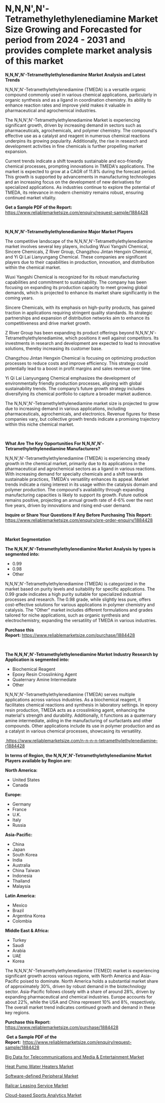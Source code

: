 <p><h1>N,N,N',N'-Tetramethylethylenediamine Market Size Growing and Forecasted for period from 2024 - 2031 and provides complete market analysis of this market</h1></p><p><strong>N,N,N',N'-Tetramethylethylenediamine Market Analysis and Latest Trends</strong></p>
<p><p>N,N,N',N'-Tetramethylethylenediamine (TMEDA) is a versatile organic compound commonly used in various chemical applications, particularly in organic synthesis and as a ligand in coordination chemistry. Its ability to enhance reaction rates and improve yield makes it valuable in pharmaceutical and agrochemical industries.</p><p>The N,N,N',N'-Tetramethylethylenediamine Market is experiencing significant growth, driven by increasing demand in sectors such as pharmaceuticals, agrochemicals, and polymer chemistry. The compound's effective use as a catalyst and reagent in numerous chemical reactions underpins its growing popularity. Additionally, the rise in research and development activities in fine chemicals is further propelling market expansion.</p><p>Current trends indicate a shift towards sustainable and eco-friendly chemical processes, prompting innovations in TMEDA's applications. The market is expected to grow at a CAGR of 11.8% during the forecast period. This growth is supported by advancements in manufacturing technologies and an increasing focus on the development of new derivatives for specialized applications. As industries continue to explore the potential of TMEDA, its relevance in modern chemistry remains robust, ensuring continued market vitality.</p></p>
<p><strong>Get a Sample PDF of the Report:&nbsp;</strong> <a href="https://www.reliablemarketsize.com/enquiry/request-sample/1884428?utm_campaign=1103&utm_medium=2&utm_source=Github&utm_content=ia&utm_term=24102024&utm_id=nnnn-tetramethylethylenediamine">https://www.reliablemarketsize.com/enquiry/request-sample/1884428</a></p>
<p>&nbsp;</p>
<p><strong>N,N,N',N'-Tetramethylethylenediamine Major Market Players</strong></p>
<p><p>The competitive landscape of the N,N,N',N'-Tetramethylethylenediamine market involves several key players, including Wuxi Yangshi Chemical, Sincere Chemicals, Z River Group, Changzhou Jintan Hengxin Chemical, and Yi Qi Lai Lianyungang Chemical. These companies are significant players due to their capabilities in production, innovation, and distribution within the chemical market.</p><p>Wuxi Yangshi Chemical is recognized for its robust manufacturing capabilities and commitment to sustainability. The company has been focusing on expanding its production capacity to meet growing global demands, which is projected to enhance its market share significantly in the coming years. </p><p>Sincere Chemicals, with its emphasis on high-purity products, has gained traction in applications requiring stringent quality standards. Its strategic partnerships and expansion of distribution networks aim to enhance its competitiveness and drive market growth.</p><p>Z River Group has been expanding its product offerings beyond N,N,N',N'-Tetramethylethylenediamine, which positions it well against competitors. Its investments in research and development are expected to lead to innovative solutions, thereby increasing its customer base.</p><p>Changzhou Jintan Hengxin Chemical is focusing on optimizing production processes to reduce costs and improve efficiency. This strategy could potentially lead to a boost in profit margins and sales revenue over time.</p><p>Yi Qi Lai Lianyungang Chemical emphasizes the development of environmentally friendly production processes, aligning with global sustainability trends. The company’s future growth strategy includes diversifying its chemical portfolio to capture a broader market audience.</p><p>The N,N,N',N'-Tetramethylethylenediamine market size is projected to grow due to increasing demand in various applications, including pharmaceuticals, agrochemicals, and electronics. Revenue figures for these companies vary, but collective growth trends indicate a promising trajectory within this niche chemical market.</p></p>
<p>&nbsp;</p>
<p><strong>What Are The Key Opportunities For N,N,N',N'-Tetramethylethylenediamine Manufacturers?</strong></p>
<p><p>N,N,N',N'-Tetramethylethylenediamine (TMEDA) is experiencing steady growth in the chemical market, primarily due to its applications in the pharmaceutical and agrochemical sectors as a ligand in various reactions. With increasing demand for specialty chemicals and a shift towards sustainable practices, TMEDA's versatility enhances its appeal. Market trends indicate a rising interest in its usage within the catalysis domain and polymer production. The compound's availability through expanding manufacturing capacities is likely to support its growth. Future outlook remains positive, projecting an annual growth rate of 4-6% over the next five years, driven by innovations and rising end-user demand.</p></p>
<p><strong>Inquire or Share Your Questions If Any Before Purchasing This Report:</strong> <a href="https://www.reliablemarketsize.com/enquiry/pre-order-enquiry/1884428?utm_campaign=1103&utm_medium=2&utm_source=Github&utm_content=ia&utm_term=24102024&utm_id=nnnn-tetramethylethylenediamine">https://www.reliablemarketsize.com/enquiry/pre-order-enquiry/1884428</a></p>
<p>&nbsp;</p>
<p><strong>Market Segmentation</strong></p>
<p><strong>The N,N,N',N'-Tetramethylethylenediamine Market Analysis by types is segmented into:</strong></p>
<p><ul><li>0.99</li><li>0.98</li><li>Other</li></ul></p>
<p><p>N,N,N',N'-Tetramethylethylenediamine (TMEDA) is categorized in the market based on purity levels and suitability for specific applications. The 0.99 grade indicates a high purity suitable for specialized industrial processes and research. The 0.98 grade, while slightly less pure, offers cost-effective solutions for various applications in polymer chemistry and catalysis. The "Other" market includes different formulations and grades tailored for niche applications, such as organic synthesis and electrochemistry, expanding the versatility of TMEDA in various industries.</p></p>
<p><strong>Purchase this Report:&nbsp;</strong><a href="https://www.reliablemarketsize.com/purchase/1884428?utm_campaign=1103&utm_medium=2&utm_source=Github&utm_content=ia&utm_term=24102024&utm_id=nnnn-tetramethylethylenediamine">https://www.reliablemarketsize.com/purchase/1884428</a></p>
<p>&nbsp;</p>
<p><strong>The N,N,N',N'-Tetramethylethylenediamine Market Industry Research by Application is segmented into:</strong></p>
<p><ul><li>Biochemical Reagent</li><li>Epoxy Resin Crosslinking Agent</li><li>Quaternary Amine Intermediate</li><li>Other</li></ul></p>
<p><p>N,N,N',N'-Tetramethylethylenediamine (TMEDA) serves multiple applications across various industries. As a biochemical reagent, it facilitates chemical reactions and synthesis in laboratory settings. In epoxy resin production, TMEDA acts as a crosslinking agent, enhancing the material's strength and durability. Additionally, it functions as a quaternary amine intermediate, aiding in the manufacturing of surfactants and other compounds. Other applications include its use in polymer production and as a catalyst in various chemical processes, showcasing its versatility.</p></p>
<p><a href="https://www.reliablemarketsize.com/n-n-n-n-tetramethylethylenediamine-r1884428?utm_campaign=1103&utm_medium=2&utm_source=Github&utm_content=ia&utm_term=24102024&utm_id=nnnn-tetramethylethylenediamine">&nbsp;https://www.reliablemarketsize.com/n-n-n-n-tetramethylethylenediamine-r1884428</a></p>
<p><strong>In terms of Region, the N,N,N',N'-Tetramethylethylenediamine Market Players available by Region are:</strong></p>
<p>
    <p> <strong> North America: </strong>
        <ul>
            <li>United States</li>
            <li>Canada</li>
        </ul>
        </p> 
    <p> <strong> Europe: </strong>
        <ul>
            <li>Germany</li>
            <li>France</li>
            <li>U.K.</li>
            <li>Italy</li>
            <li>Russia</li>
        </ul>
        </p> 
    <p> <strong> Asia-Pacific: </strong>
        <ul>
            <li>China</li>
            <li>Japan</li>
            <li>South Korea</li>
            <li>India</li>
            <li>Australia</li>
            <li>China Taiwan</li>
            <li>Indonesia</li>
            <li>Thailand</li>
            <li>Malaysia</li>
        </ul>
        </p> 
    <p> <strong> Latin America: </strong>
        <ul>
            <li>Mexico</li>
            <li>Brazil</li>
            <li>Argentina Korea</li>
            <li>Colombia</li>
        </ul>
        </p> 
    <p> <strong> Middle East & Africa: </strong>
        <ul>
            <li>Turkey</li>
            <li>Saudi</li>
            <li>Arabia</li>
            <li>UAE</li>
            <li>Korea</li>
        </ul>
    </p>
    </p>
<p><p>The N,N,N',N'-Tetramethylethylenediamine (TEMED) market is experiencing significant growth across various regions, with North America and Asia-Pacific poised to dominate. North America holds a substantial market share of approximately 30%, driven by robust demand in the biotechnology sector. Asia-Pacific follows closely with a share of around 28%, driven by expanding pharmaceutical and chemical industries. Europe accounts for about 22%, while the USA and China represent 10% and 8%, respectively. The overall market trend indicates continued growth and demand in these key regions.</p></p>
<p><strong>Purchase this Report: </strong><a href="https://www.reliablemarketsize.com/purchase/1884428?utm_campaign=1103&utm_medium=2&utm_source=Github&utm_content=ia&utm_term=24102024&utm_id=nnnn-tetramethylethylenediamine">https://www.reliablemarketsize.com/purchase/1884428</a></p>
<p>&nbsp;<strong>Get a Sample PDF of the Report:&nbsp;&nbsp;</strong><a href="https://www.reliablemarketsize.com/enquiry/request-sample/1884428?utm_campaign=1103&utm_medium=2&utm_source=Github&utm_content=ia&utm_term=24102024&utm_id=nnnn-tetramethylethylenediamine">https://www.reliablemarketsize.com/enquiry/request-sample/1884428</a></p>
<p><strong></strong></p>
<p><p><a href="https://github.com/chr1i1herth/Market-Research-Report-List-1/blob/main/big-data-for-telecommunications-and-media-entertainment-market.md?utm_campaign=1103&utm_medium=2&utm_source=Github&utm_content=ia&utm_term=24102024&utm_id=nnnn-tetramethylethylenediamine">Big Data for Telecommunications and Media & Entertainment Market</a></p><p><a href="https://issuu.com/reportprime-2/docs/heat-pump-water-heaters-market-size_1352e4c5b40cce?utm_campaign=1103&utm_medium=2&utm_source=Github&utm_content=ia&utm_term=24102024&utm_id=nnnn-tetramethylethylenediamine">Heat Pump Water Heaters Market</a></p><p><a href="https://www.linkedin.com/pulse/mapping-software-defined-peripheral-market-trends-challenges-fcmoe?utm_campaign=1103&utm_medium=2&utm_source=Github&utm_content=ia&utm_term=24102024&utm_id=nnnn-tetramethylethylenediamine">Software-defined Peripheral Market</a></p><p><a href="https://github.com/gdfhhhj/Market-Research-Report-List-6/blob/main/railcar-leasing-service-market.md?utm_campaign=1103&utm_medium=2&utm_source=Github&utm_content=ia&utm_term=24102024&utm_id=nnnn-tetramethylethylenediamine">Railcar Leasing Service Market</a></p><p><a href="https://www.linkedin.com/pulse/cloud-based-sports-analytics-market-evolution-regional-adaptations-pw0re?utm_campaign=1103&utm_medium=2&utm_source=Github&utm_content=ia&utm_term=24102024&utm_id=nnnn-tetramethylethylenediamine">Cloud-based Sports Analytics Market</a></p></p>